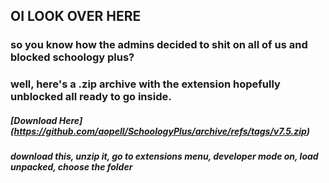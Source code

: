 ## OI LOOK OVER HERE
### so you know how the admins decided to shit on all of us and blocked schoology plus?
### well, here's a .zip archive with the extension hopefully unblocked all ready to go inside.
##### [Download Here] (https://github.com/aopell/SchoologyPlus/archive/refs/tags/v7.5.zip) 
##### download this, unzip it, go to extensions menu, developer mode on, load unpacked, choose the folder
